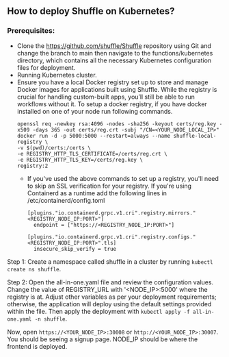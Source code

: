 ## How to deploy Shuffle on Kubernetes?

### Prerequisites:
-	Clone the https://github.com/shuffle/Shuffle repository using Git and change the branch to main then navigate to the functions/kubernetes directory, which contains all the necessary Kubernetes configuration files for deployment.
-	Running Kubernetes cluster.
- Ensure you have a local Docker registry set up to store and manage Docker images for applications built using Shuffle. While the registry is crucial for handling custom-built apps, you’ll still be able to run workflows without it. To setup a docker registry, if you have docker installed on one of your node run following commands.
  ```
  openssl req -newkey rsa:4096 -nodes -sha256 -keyout certs/reg.key -x509 -days 365 -out certs/reg.crt -subj "/CN=<YOUR_NODE_LOCAL_IP>"
  docker run -d -p 5000:5000 --restart=always --name shuffle-local-registry \
  -v $(pwd)/certs:/certs \
  -e REGISTRY_HTTP_TLS_CERTIFICATE=/certs/reg.crt \
  -e REGISTRY_HTTP_TLS_KEY=/certs/reg.key \
  registry:2
  ```
  - If you've used the above commands to set up a registry, you'll need to skip an SSL verification for your registry. If you're using Containerd as a runtime
    add the following lines in /etc/containerd/config.toml
    ```
    [plugins."io.containerd.grpc.v1.cri".registry.mirrors."<REGISTRY_NODE_IP:PORT>"]
      endpoint = ["https://<REGISTRY_NODE_IP:PORT>"]

    [plugins."io.containerd.grpc.v1.cri".registry.configs."<REGISTRY_NODE_IP:PORT>".tls]
      insecure_skip_verify = true

    ```
Step 1: Create a namespace called shuffle in a cluster by running ```kubectl create ns shuffle```.  

Step 2: Open the all-in-one.yaml file and review the configuration values. Change the value of REGISTRY_URL with '<NODE_IP>:5000' where the registry is at. Adjust other variables as per your deployment requirements; otherwise, the application will deploy using the default settings provided within the file. Then apply the deployment with `kubectl apply -f all-in-one.yaml -n shuffle`.  


Now, open ```https://<YOUR_NODE_IP>:30008``` or ```http://<YOUR_NODE_IP>:30007```. You should be seeing a signup page. NODE_IP should be where the frontend is deployed.

